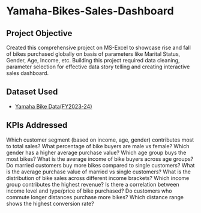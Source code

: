 # Yamaha-Bikes-Sales-Dashboard
## Project Objective
Created this comprehensive project on MS-Excel to showcase rise and fall of bikes purchased globally on basis of parameters like Marital Status, Gender, Age, Income, etc. Building this project required data cleaning, parameter selection for effective data story telling and creating interactive sales dashboard.
## Dataset Used
- <a href= "https://github.com/Vivek-Newhere/Yamaha-Bikes-Sales-Dashboard/blob/main/Bike_RawData.xlsx">Yamaha Bike Data(FY2023-24)</a>
## KPIs Addressed
Which customer segment (based on income, age, gender) contributes most to total sales?
What percentage of bike buyers are male vs female?
Which gender has a higher average purchase value?
Which age group buys the most bikes?
What is the average income of bike buyers across age groups?
Do married customers buy more bikes compared to single customers?
What is the average purchase value of married vs single customers?
What is the distribution of bike sales across different income brackets?
Which income group contributes the highest revenue?
Is there a correlation between income level and type/price of bike purchased?
Do customers who commute longer distances purchase more bikes?
Which distance range shows the highest conversion rate?

